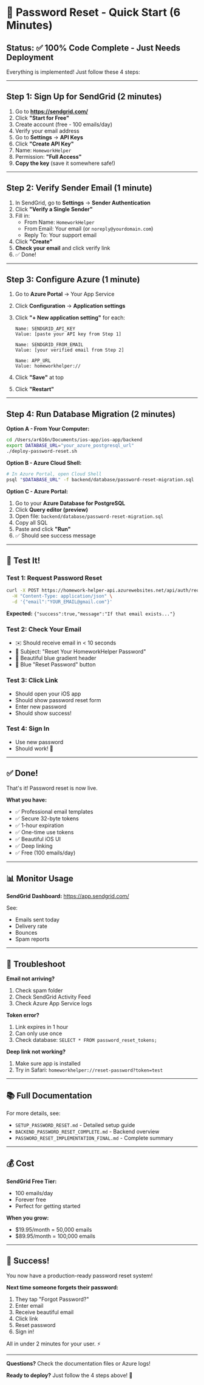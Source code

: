 # 🚀 Password Reset - Quick Start (6 Minutes)

## Status: ✅ 100% Code Complete - Just Needs Deployment

Everything is implemented! Just follow these 4 steps:

---

## Step 1: Sign Up for SendGrid (2 minutes)

1. Go to **https://sendgrid.com/**
2. Click **"Start for Free"**
3. Create account (free - 100 emails/day)
4. Verify your email address
5. Go to **Settings** → **API Keys**
6. Click **"Create API Key"**
7. Name: `HomeworkHelper`
8. Permission: **"Full Access"**
9. **Copy the key** (save it somewhere safe!)

---

## Step 2: Verify Sender Email (1 minute)

1. In SendGrid, go to **Settings** → **Sender Authentication**
2. Click **"Verify a Single Sender"**
3. Fill in:
   - From Name: `HomeworkHelper`
   - From Email: Your email (or `noreply@yourdomain.com`)
   - Reply To: Your support email
4. Click **"Create"**
5. **Check your email** and click verify link
6. ✅ Done!

---

## Step 3: Configure Azure (1 minute)

1. Go to **Azure Portal** → Your App Service
2. Click **Configuration** → **Application settings**
3. Click **"+ New application setting"** for each:

   ```
   Name: SENDGRID_API_KEY
   Value: [paste your API key from Step 1]
   ```

   ```
   Name: SENDGRID_FROM_EMAIL  
   Value: [your verified email from Step 2]
   ```

   ```
   Name: APP_URL
   Value: homeworkhelper://
   ```

4. Click **"Save"** at top
5. Click **"Restart"**

---

## Step 4: Run Database Migration (2 minutes)

**Option A - From Your Computer:**

```bash
cd /Users/ar616n/Documents/ios-app/ios-app/backend
export DATABASE_URL="your_azure_postgresql_url"
./deploy-password-reset.sh
```

**Option B - Azure Cloud Shell:**

```bash
# In Azure Portal, open Cloud Shell
psql "$DATABASE_URL" -f backend/database/password-reset-migration.sql
```

**Option C - Azure Portal:**

1. Go to your **Azure Database for PostgreSQL**
2. Click **Query editor (preview)**
3. Open file: `backend/database/password-reset-migration.sql`
4. Copy all SQL
5. Paste and click **"Run"**
6. ✅ Should see success message

---

## 🧪 Test It!

### Test 1: Request Password Reset

```bash
curl -X POST https://homework-helper-api.azurewebsites.net/api/auth/request-reset \
  -H "Content-Type: application/json" \
  -d '{"email":"YOUR_EMAIL@gmail.com"}'
```

**Expected:** `{"success":true,"message":"If that email exists..."}`

### Test 2: Check Your Email

- ✉️ Should receive email in < 10 seconds
- 📧 Subject: "Reset Your HomeworkHelper Password"
- 🎨 Beautiful blue gradient header
- 🔵 Blue "Reset Password" button

### Test 3: Click Link

- Should open your iOS app
- Should show password reset form
- Enter new password
- Should show success!

### Test 4: Sign In

- Use new password
- Should work! 🎉

---

## ✅ Done!

That's it! Password reset is now live.

**What you have:**
- ✅ Professional email templates
- ✅ Secure 32-byte tokens
- ✅ 1-hour expiration
- ✅ One-time use tokens
- ✅ Beautiful iOS UI
- ✅ Deep linking
- ✅ Free (100 emails/day)

---

## 📊 Monitor Usage

**SendGrid Dashboard:**
https://app.sendgrid.com/

See:
- Emails sent today
- Delivery rate
- Bounces
- Spam reports

---

## 🐛 Troubleshoot

**Email not arriving?**
1. Check spam folder
2. Check SendGrid Activity Feed
3. Check Azure App Service logs

**Token error?**
1. Link expires in 1 hour
2. Can only use once
3. Check database: `SELECT * FROM password_reset_tokens;`

**Deep link not working?**
1. Make sure app is installed
2. Try in Safari: `homeworkhelper://reset-password?token=test`

---

## 📚 Full Documentation

For more details, see:
- `SETUP_PASSWORD_RESET.md` - Detailed setup guide
- `BACKEND_PASSWORD_RESET_COMPLETE.md` - Backend overview  
- `PASSWORD_RESET_IMPLEMENTATION_FINAL.md` - Complete summary

---

## 💰 Cost

**SendGrid Free Tier:**
- 100 emails/day
- Forever free
- Perfect for getting started

**When you grow:**
- $19.95/month = 50,000 emails
- $89.95/month = 100,000 emails

---

## 🎉 Success!

You now have a production-ready password reset system!

**Next time someone forgets their password:**
1. They tap "Forgot Password?"
2. Enter email
3. Receive beautiful email
4. Click link
5. Reset password
6. Sign in!

All in under 2 minutes for your user. ⚡️

---

**Questions?** Check the documentation files or Azure logs!

**Ready to deploy?** Just follow the 4 steps above! 🚀

